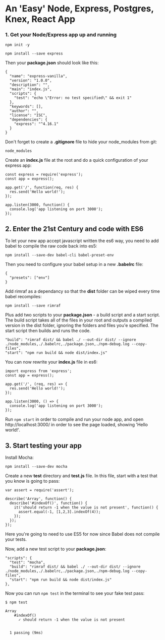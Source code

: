 # An 'Easy' Node, Express, Postgres, Knex, React App

### 1. Get your Node/Express app up and running
``
npm init -y
``

``
npm install --save express
``



Then your **package.json** should look like this:
```
{
  "name": "express-vanilla",
  "version": "1.0.0",
  "description": "",
  "main": "index.js",
  "scripts": {
    "test": "echo \"Error: no test specified\" && exit 1"
  },
  "keywords": [],
  "author": "",
  "license": "ISC",
  "dependencies": {
    "express": "^4.16.1"
  }
}

```


Don't forget to create a **.gitignore** file to hide your node_modules from git:
```
node_modules
```

Create an **index.js** file at the root and do a quick configuration of your express app:

```
const express = require('express');
const app = express();

app.get('/', function(req, res) {
  res.send('Hello world!');
});

app.listen(3000, function() {
  console.log('app listening on port 3000');
});

```

## 2. Enter the 21st Century and code with ES6

To let your new app accept javascript written the es6 way, you need to add babel to compile the raw code back into es5:

``
npm install --save-dev babel-cli babel-preset-env
``

Then you need to configure your babel setup in a new **.babelrc** file:

```
{
  "presets": ["env"]
}
```

Add rimraf as a dependancy so that the **dist** folder can be wiped every time babel recompiles:

``
npm install --save rimraf
``

Plus add two scripts to your **package.json** - a build script and a start script. The build script takes all of the files in your root and outputs a compiled version in the dist folder, ignoring the folders and files you'e specified. The start script then builds and runs the code.

```
"build": "rimraf dist/ && babel ./ --out-dir dist/ --ignore ./node_modules,./.babelrc,./package.json,./npm-debug.log --copy-files",
"start": "npm run build && node dist/index.js"
```

You can now rewrite your **index.js** file in es6:

```
import express from 'express';
const app = express();

app.get('/', (req, res) => {
  res.send('Hello world!');
});

app.listen(3000, () => {
  console.log('app listening on port 3000');
});
```

Run `` npm start `` in order to compile and run your node app, and open http://localhost:3000/ in order to see the page loaded, showing 'Hello world!'.

## 3. Start testing your app

Install Mocha:

``npm install --save-dev mocha``

Create a new **test** directory and **test.js** file. In this file, start with a test that you know is going to pass:

```
var assert = require('assert');

describe('Array', function() {
  describe('#indexOf()', function() {
    it('should return -1 when the value is not present', function() {
      assert.equal(-1, [1,2,3].indexOf(4));
    });
  });
});

```

Here you're going to need to use ES5 for now since Babel does not compile your tests.

Now, add a new test script to your **package.json**:
```
"scripts": {
  "test": "mocha",
  "build": "rimraf dist/ && babel ./ --out-dir dist/ --ignore ./node_modules,./.babelrc,./package.json,./npm-debug.log --copy-files",
  "start": "npm run build && node dist/index.js"
},
```

Now you can run ``npm test`` in the terminal to see your fake test pass:

```
$ npm test

Array
    #indexOf()
      ✓ should return -1 when the value is not present


  1 passing (9ms)

```
